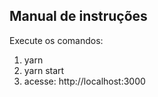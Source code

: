 ## Manual de instruções

Execute os comandos:

1. yarn
1. yarn start
1. acesse: http://localhost:3000